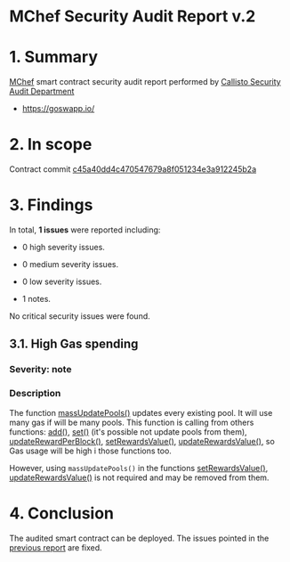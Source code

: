 # MChef Security Audit Report v.2

# 1. Summary

[MChef](https://github.com/GoSwapp/liquiditymining/blob/main/contract) smart contract security audit report performed by [Callisto Security Audit Department](https://github.com/EthereumCommonwealth/Auditing)

- https://goswapp.io/

# 2. In scope

Contract commit [c45a40dd4c470547679a8f051234e3a912245b2a](https://github.com/GoSwapp/liquiditymining/blob/c45a40dd4c470547679a8f051234e3a912245b2a/contract)

# 3. Findings

In total, **1 issues** were reported including:

- 0 high severity issues.

- 0 medium severity issues.

- 0 low severity issues.

- 1 notes.

No critical security issues were found.

## 3.1. High Gas spending

### Severity: note

### Description

The function [massUpdatePools()](https://github.com/GoSwapp/liquiditymining/blob/c45a40dd4c470547679a8f051234e3a912245b2a/contract#L1336-L1342) updates every existing pool. It will use many gas if will be many pools. 
This function is calling from others functions: [add()](https://github.com/GoSwapp/liquiditymining/blob/c45a40dd4c470547679a8f051234e3a912245b2a/contract#L1213), [set()](https://github.com/GoSwapp/liquiditymining/blob/c45a40dd4c470547679a8f051234e3a912245b2a/contract#L1235) (it's possible not update pools from them), [updateRewardPerBlock()](https://github.com/GoSwapp/liquiditymining/blob/c45a40dd4c470547679a8f051234e3a912245b2a/contract#L1245), [setRewardsValue()](https://github.com/GoSwapp/liquiditymining/blob/c45a40dd4c470547679a8f051234e3a912245b2a/contract#L1260), [updateRewardsValue()](https://github.com/GoSwapp/liquiditymining/blob/c45a40dd4c470547679a8f051234e3a912245b2a/contract#L1268), so Gas usage will be high i those functions too.

However, using `massUpdatePools()` in the functions [setRewardsValue()](https://github.com/GoSwapp/liquiditymining/blob/c45a40dd4c470547679a8f051234e3a912245b2a/contract#L1260), [updateRewardsValue()](https://github.com/GoSwapp/liquiditymining/blob/c45a40dd4c470547679a8f051234e3a912245b2a/contract#L1268) is not required and may be removed from them.

# 4. Conclusion

The audited smart contract can be deployed. The issues pointed in the [previous report](https://gist.github.com/yuriy77k/60abfdc407c0fa036cab728699aef702) are fixed.

